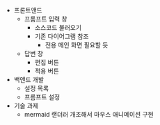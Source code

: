 - 프론트앤드
    - 프롬프트 입력 창
        - 소스코드 불러오기
        - 기존 다이어그램 참조
            - 전용 메인 화면 필요할 듯
    - 답변 창
        - 편집 버튼
        - 적용 버튼
- 백앤드 개발
    - 설정 목록
    - 프롬프트 설정
- 기술 과제
    - mermaid 랜더러 개조해서 마우스 애니메이션 구현
